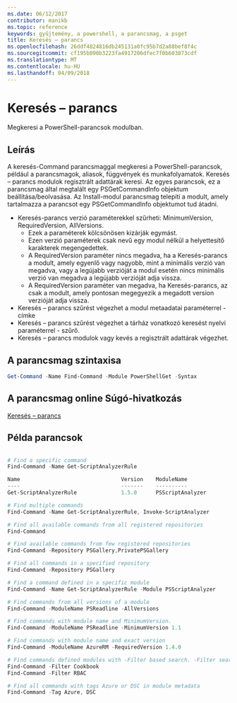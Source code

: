 ```yaml
---
ms.date: 06/12/2017
contributor: manikb
ms.topic: reference
keywords: gyűjtemény, a powershell, a parancsmag, a psget
title: Keresés – parancs
ms.openlocfilehash: 26ddf4824816db245131a0fc95b7d2a88bef8f4c
ms.sourcegitcommit: cf195b090b3223fa4917206dfec7f0b603873cdf
ms.translationtype: MT
ms.contentlocale: hu-HU
ms.lasthandoff: 04/09/2018
---
```

# <a name="find-command"></a>Keresés – parancs

Megkeresi a PowerShell-parancsok modulban.

## <a name="description"></a>Leírás
A keresés-Command parancsmaggal megkeresi a PowerShell-parancsok, például a parancsmagok, aliasok, függvények és munkafolyamatok. Keresés – parancs modulok regisztrált adattárak keresi.
Az egyes parancsok, ez a parancsmag által megtalált egy PSGetCommandInfo objektum beállítása/beolvasása. Az Install-modul parancsmag telepíti a modult, amely tartalmazza a parancsot egy PSGetCommandInfo objektumot tud átadni.

- Keresés-parancs verzió paraméterekkel szűrheti: MinimumVersion, RequiredVersion, AllVersions.
  - Ezek a paraméterek kölcsönösen kizárják egymást.
  - Ezen verzió paraméterek csak nevű egy modul nélkül a helyettesítő karakterek megengedettek.
  - A RequiredVersion paraméter nincs megadva, ha a Keresés-parancs a modult, amely egyenlő vagy nagyobb, mint a minimális verzió van megadva, vagy a legújabb verzióját a modul esetén nincs minimális verzió van megadva a legújabb verzióját adja vissza.
  - A RequiredVersion paraméter van megadva, ha Keresés-parancs, az csak a modult, amely pontosan megegyezik a megadott version verzióját adja vissza.
- Keresés – parancs szűrést végezhet a modul metaadatai paraméterrel - címke
- Keresés – parancs szűrést végezhet a tárház vonatkozó keresést nyelvi paraméterrel - szűrő.
- Keresés – parancs modulok vagy kevés a regisztrált adattárak végezhet.

## <a name="cmdlet-syntax"></a>A parancsmag szintaxisa
```powershell
Get-Command -Name Find-Command -Module PowerShellGet -Syntax
```

## <a name="cmdlet-online-help-reference"></a>A parancsmag online Súgó-hivatkozás

[Keresés – parancs](http://go.microsoft.com/fwlink/?LinkId=733636)

## <a name="example-commands"></a>Példa parancsok
```powershell

# Find a specific command
Find-Command -Name Get-ScriptAnalyzerRule

Name                                Version    ModuleName                          Repository
----                                -------    ----------                          ----------
Get-ScriptAnalyzerRule              1.5.0      PSScriptAnalyzer                    PSGallery

# Find multiple commands
Find-Command -Name Get-ScriptAnalyzerRule, Invoke-ScriptAnalyzer

# Find all available commands from all registered repositories
Find-Command

# Find available commands from few registered repositories
Find-Command -Repository PSGallery,PrivatePSGallery

# Find all commands in a specified repository
Find-Command -Repository PSGallery

# Find a command defined in a specific module
Find-Command -Name Get-ScriptAnalyzerRule -Module PSScriptAnalyzer

# Find commands from all versions of a module
Find-Command -ModuleName PSReadline -AllVersions

# Find commands with module name and MinimumVersion.
Find-Command -ModuleName PSReadline -MinimumVersion 1.1

# Find commands with module name and exact version
Find-Command -ModuleName AzureRM -RequiredVersion 1.4.0

# Find commands defined modules with -Filter based search. -Filter searches in description and module names
Find-Command -Filter Cookbook
Find-Command -Filter RBAC

# Find all commands with tags Azure or DSC in module metadata
Find-Command -Tag Azure, DSC

```